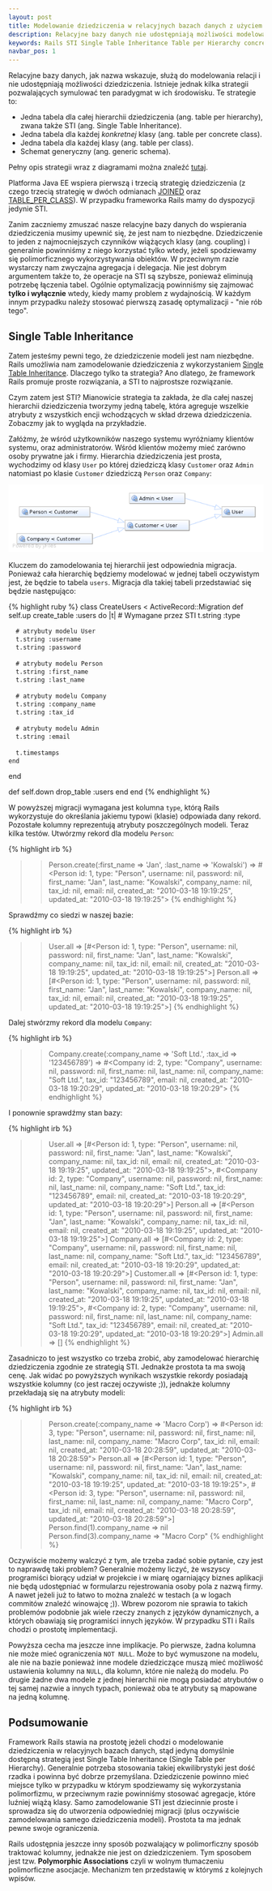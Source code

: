 ```yaml
---
layout: post
title: Modelowanie dziedziczenia w relacyjnych bazach danych z użyciem Rails
description: Relacyjne bazy danych nie udostępniają możliwości modelowania dziedziczenia. Istnieją jednak pewne strategie pozwalające symulować ten paradygmat w relacyjnych bazach danych.
keywords: Rails STI Single Table Inheritance Table per Hierarchy concrete class polymorphic association
navbar_pos: 1
---
```

Relacyjne bazy danych, jak nazwa wskazuje, służą do modelowania relacji i nie udostępniają możliwości dziedziczenia. Istnieje
jednak kilka strategii pozwalających symulować ten paradygmat w ich środowisku. Te strategie to:

* Jedna tabela dla całej hierarchii dziedziczenia (ang. table per hierarchy), zwana także STI (ang. Single Table Inheritance).
* Jedna tabela dla każdej *konkretnej* klasy (ang. table per concrete class).
* Jedna tabela dla każdej klasy (ang. table per class).
* Schemat generyczny (ang. generic schema).

Pełny opis strategii wraz z diagramami można znaleźć [tutaj](http://www.agiledata.org/essays/mappingObjects.html#MappingInheritance).

Platforma Java EE wspiera pierwszą i trzecią strategię dziedziczenia (z czego trzecią strategię w dwóch odmianach
[JOINED](http://openjpa.apache.org/builds/1.0.2/apache-openjpa-1.0.2/docs/manual/jpa_overview_mapping_inher.html#jpa_overview_mapping_inher_joined)
oraz [TABLE_PER_CLASS](http://openjpa.apache.org/builds/1.0.2/apache-openjpa-1.0.2/docs/manual/jpa_overview_mapping_inher.html#jpa_overview_mapping_inher_tpc)).
W przypadku frameworka Rails mamy do dyspozycji jedynie STI.

Zanim zaczniemy zmuszać nasze relacyjne bazy danych do wspierania dziedziczenia musimy upewnić się, że jest nam to
niezbędne. Dziedziczenie to jeden z najmocniejszych czynników wiążących klasy (ang. coupling) i generalnie powinniśmy
z niego korzystać tylko wtedy, jeżeli spodziewamy się polimorficznego wykorzystywania obiektów. W przeciwnym razie wystarczy
nam zwyczajna agregacja i delegacja. Nie jest dobrym argumentem także to, że operacje na STI są szybsze, ponieważ
eliminują potrzebę łączenia tabel. Ogólnie optymalizacją powinniśmy się zajmować **tylko i wyłącznie** wtedy, kiedy
mamy problem z wydajnością. W każdym innym przypadku należy stosować pierwszą zasadę optymalizacji - "nie rób tego".

## Single Table Inheritance

Zatem jesteśmy pewni tego, że dziedziczenie modeli jest nam niezbędne. Rails umożliwia nam zamodelowanie dziedziczenia
z wykorzystaniem [Single Table Inheritance](http://en.wikipedia.org/wiki/Object-relational_mapping). Dlaczego tylko
ta strategia? Ano dlatego, że framework Rails promuje proste rozwiązania, a STI to najprostsze rozwiązanie.

Czym zatem jest STI? Mianowicie strategia ta zakłada, że dla całej naszej hierarchii dziedziczenia tworzymy jedną tabelę,
która agreguje wszelkie atrybuty z wszystkich encji wchodzących w skład drzewa dziedziczenia. Zobaczmy jak to wygląda na
przykładzie.

Załóżmy, że wśród użytkowników naszego systemu wyróżniamy klientów systemu, oraz administratorów. Wśród klientów możemy
mieć zarówno osoby prywatne jak i firmy. Hierarchia dziedziczenia jest prosta, wychodzimy od klasy ``User`` po której
dziedziczą klasy ``Customer`` oraz ``Admin`` natomiast po klasie ``Customer`` dziedziczą ``Person`` oraz ``Company``:

<a href="/images/sti_hierarchy.png" title="Hierarcha dziedziczenia" rel="colorbox"><img src="/images/sti_hierarchy.png" alt="Hierarchia dziedziczenia" /></a>

Kluczem do zamodelowania tej hierarchii jest odpowiednia migracja. Ponieważ cała hierarchię będziemy modelować w jednej
tabeli oczywistym jest, że będzie to tabela ``users``. Migracja dla takiej tabeli przedstawiać się będzie następująco:

{% highlight ruby %}
class CreateUsers < ActiveRecord::Migration
  def self.up
    create_table :users do |t|
      # Wymagane przez STI
      t.string :type

      # atrybuty modelu User
      t.string :username
      t.string :password

      # atrybuty modelu Person
      t.string :first_name
      t.string :last_name

      # atrybuty modelu Company
      t.string :company_name
      t.string :tax_id

      # atrybuty modelu Admin
      t.string :email

      t.timestamps
    end
  end

  def self.down
    drop_table :users
  end
end
{% endhighlight %}

W powyższej migracji wymagana jest kolumna ``type``, którą Rails wykorzystuje do określania jakiemu typowi (klasie) odpowiada dany rekord.
Pozostałe kolumny reprezentują atrybuty poszczególnych modeli. Teraz kilka testów. Utwórzmy rekord dla modelu ``Person``:

{% highlight irb %}
>> Person.create(:first_name => 'Jan', :last_name => 'Kowalski')
=> #<Person id: 1, type: "Person", username: nil, password: nil, first_name: "Jan", last_name: "Kowalski", company_name: nil, tax_id: nil, email: nil, created_at: "2010-03-18 19:19:25", updated_at: "2010-03-18 19:19:25">
{% endhighlight %}

Sprawdźmy co siedzi w naszej bazie:

{% highlight irb %}
>> User.all
=> [#<Person id: 1, type: "Person", username: nil, password: nil, first_name: "Jan", last_name: "Kowalski", company_name: nil, tax_id: nil, email: nil, created_at: "2010-03-18 19:19:25", updated_at: "2010-03-18 19:19:25">]
>> Person.all
=> [#<Person id: 1, type: "Person", username: nil, password: nil, first_name: "Jan", last_name: "Kowalski", company_name: nil, tax_id: nil, email: nil, created_at: "2010-03-18 19:19:25", updated_at: "2010-03-18 19:19:25">]
{% endhighlight %}

Dalej stwórzmy rekord dla modelu ``Company``:

{% highlight irb %}
>> Company.create(:company_name => 'Soft Ltd.', :tax_id => '123456789')
=> #<Company id: 2, type: "Company", username: nil, password: nil, first_name: nil, last_name: nil, company_name: "Soft Ltd.", tax_id: "123456789", email: nil, created_at: "2010-03-18 19:20:29", updated_at: "2010-03-18 19:20:29">
{% endhighlight %}

I ponownie sprawdźmy stan bazy:

{% highlight irb %}
>> User.all
=> [#<Person id: 1, type: "Person", username: nil, password: nil, first_name: "Jan", last_name: "Kowalski", company_name: nil, tax_id: nil, email: nil, created_at: "2010-03-18 19:19:25", updated_at: "2010-03-18 19:19:25">, #<Company id: 2, type: "Company", username: nil, password: nil, first_name: nil, last_name: nil, company_name: "Soft Ltd.", tax_id: "123456789", email: nil, created_at: "2010-03-18 19:20:29", updated_at: "2010-03-18 19:20:29">]
>> Person.all
=> [#<Person id: 1, type: "Person", username: nil, password: nil, first_name: "Jan", last_name: "Kowalski", company_name: nil, tax_id: nil, email: nil, created_at: "2010-03-18 19:19:25", updated_at: "2010-03-18 19:19:25">]
>> Company.all
=> [#<Company id: 2, type: "Company", username: nil, password: nil, first_name: nil, last_name: nil, company_name: "Soft Ltd.", tax_id: "123456789", email: nil, created_at: "2010-03-18 19:20:29", updated_at: "2010-03-18 19:20:29">]
>> Customer.all
=> [#<Person id: 1, type: "Person", username: nil, password: nil, first_name: "Jan", last_name: "Kowalski", company_name: nil, tax_id: nil, email: nil, created_at: "2010-03-18 19:19:25", updated_at: "2010-03-18 19:19:25">, #<Company id: 2, type: "Company", username: nil, password: nil, first_name: nil, last_name: nil, company_name: "Soft Ltd.", tax_id: "123456789", email: nil, created_at: "2010-03-18 19:20:29", updated_at: "2010-03-18 19:20:29">]
>> Admin.all
=> []
{% endhighlight %}

Zasadniczo to jest wszystko co trzeba zrobić, aby zamodelować hierarchię dziedziczenia zgodnie ze strategią STI. Jednakże
prostota ta ma swoją cenę. Jak widać po powyższych wynikach wszystkie rekordy posiadają wszystkie kolumny (co jest raczej
oczywiste ;)), jednakże kolumny przekładają się na atrybuty modeli:

{% highlight irb %}
>> Person.create(:company_name => 'Macro Corp')
=> #<Person id: 3, type: "Person", username: nil, password: nil, first_name: nil, last_name: nil, company_name: "Macro Corp", tax_id: nil, email: nil, created_at: "2010-03-18 20:28:59", updated_at: "2010-03-18 20:28:59">
>> Person.all
=> [#<Person id: 1, type: "Person", username: nil, password: nil, first_name: "Jan", last_name: "Kowalski", company_name: nil, tax_id: nil, email: nil, created_at: "2010-03-18 19:19:25", updated_at: "2010-03-18 19:19:25">, #<Person id: 3, type: "Person", username: nil, password: nil, first_name: nil, last_name: nil, company_name: "Macro Corp", tax_id: nil, email: nil, created_at: "2010-03-18 20:28:59", updated_at: "2010-03-18 20:28:59">]
>> Person.find(1).company_name
=> nil
>> Person.find(3).company_name
=> "Macro Corp"
{% endhighlight %}

Oczywiście możemy walczyć z tym, ale trzeba zadać sobie pytanie, czy jest to naprawdę taki problem? Generalnie możemy liczyć,
że wszyscy programiści biorący udział w projekcie i w miarę ogarniający biznes aplikacji nie będą udostępniać w formularzu
rejestrowania osoby pola z nazwą firmy. A nawet jeżeli już to łatwo to można znaleźć w testach (a w logach commitów znaleźć
winowajcę ;)). Wbrew pozorom nie sprawia to takich problemów podobnie jak wiele rzeczy znanych z języków dynamicznych, a których
obawiają się programiści innych języków. W przypadku STI i Rails chodzi o prostotę implementacji.

Powyższa cecha ma jeszcze inne implikacje. Po pierwsze, żadna kolumna nie może mieć ograniczenia ``NOT NULL``. Może to być
wymuszone na modelu, ale nie na bazie ponieważ inne modele dziedziczące muszą mieć możliwość ustawienia kolumny na ``NULL``,
dla kolumn, które nie należą do modelu. Po drugie żadne dwa modele z jednej hierarchii nie
mogą posiadać atrybutów o tej samej nazwie a innych typach, ponieważ oba te atrybuty są mapowane na jedną kolumnę.

## Podsumowanie

Framework Rails stawia na prostotę jeżeli chodzi o modelowanie dziedziczenia w relacyjnych bazach danych, stąd jedyną
domyślnie dostępną strategią jest Single Table Inheritance (Single Table per Hierarchy). Generalnie potrzeba stosowania
takiej ekwilibrystyki jest dość rzadka i powinna być dobrze przemyślana. Dziedziczenie powinno mieć miejsce tylko w przypadku
w którym spodziewamy się wykorzystania polimorfizmu, w przeciwnym razie powinniśmy stosować agregacje, które luźniej
wiążą klasy. Samo zamodelowanie STI jest dziecinnie proste i sprowadza się do utworzenia odpowiedniej migracji
(plus oczywiście zamodelowania samego dziedziczenia modeli). Prostota ta ma jednak pewne swoje ograniczenia.

Rails udostępnia jeszcze inny sposób pozwalający w polimorficzny sposób traktować kolumny, jednakże nie jest on dziedziczeniem. Tym sposobem jest
tzw. **Polymorphic Associations** czyli w wolnym tłumaczeniu polimorficzne asocjacje. Mechanizm ten przedstawię
w którymś z kolejnych wpisów.